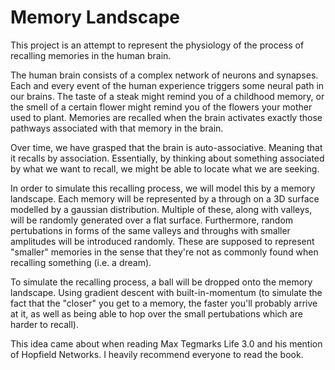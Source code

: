 # Memory Landscape
This project is an attempt to represent the physiology of the process of recalling memories in the human brain. 

The human brain consists of a complex network of neurons and synapses. Each and every event of the human experience triggers some neural path in our brains. The taste of a steak might remind you of a childhood memory, or the smell of a certain flower might remind you of the flowers your mother used to plant. Memories are recalled when the brain activates exactly those pathways associated with that memory in the brain. 

Over time, we have grasped that the brain is auto-associative. Meaning that it recalls by association. Essentially, by thinking about something associated by what we want to recall, we might be able to locate what we are seeking.

In order to simulate this recalling process, we will model this by a memory landscape. Each memory will be represented by a through on a 3D surface modelled by a gaussian distribution. Multiple of these, along with valleys, will be randomly generated over a flat surface. Furthermore, random pertubations in forms of the same valleys and throughs with smaller amplitudes will be introduced randomly. These are supposed to represent "smaller" memories in the sense that they're not as commonly found when recalling something (i.e. a dream).

To simulate the recalling process, a ball will be dropped onto the memory landscape. Using gradient descent with built-in-momentum (to simulate the fact that the "closer" you get to a memory, the faster you'll probably arrive at it, as well as being able to hop over the small pertubations which are harder to recall).


This idea came about when reading Max Tegmarks Life 3.0 and his mention of Hopfield Networks. I heavily recommend everyone to read the book.

